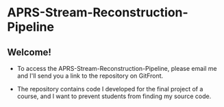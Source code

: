 # APRS-Stream-Reconstruction-Pipeline

## Welcome! 

- To access the APRS-Stream-Reconstruction-Pipeline, please email me and I'll send you a link to the repository on GitFront.

- The repository contains code I developed for the final project of a course, and I want to prevent students from finding my source code.
